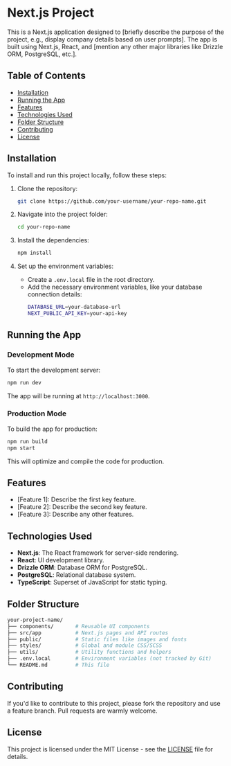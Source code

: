 
# Next.js Project

This is a Next.js application designed to [briefly describe the purpose of the project, e.g., display company details based on user prompts]. The app is built using Next.js, React, and [mention any other major libraries like Drizzle ORM, PostgreSQL, etc.].

## Table of Contents

- [Installation](#installation)
- [Running the App](#running-the-app)
- [Features](#features)
- [Technologies Used](#technologies-used)
- [Folder Structure](#folder-structure)
- [Contributing](#contributing)
- [License](#license)

## Installation

To install and run this project locally, follow these steps:

1. Clone the repository:
   ```bash
   git clone https://github.com/your-username/your-repo-name.git
   ```

2. Navigate into the project folder:
   ```bash
   cd your-repo-name
   ```

3. Install the dependencies:
   ```bash
   npm install
   ```

4. Set up the environment variables:
   - Create a `.env.local` file in the root directory.
   - Add the necessary environment variables, like your database connection details:
     ```bash
     DATABASE_URL=your-database-url
     NEXT_PUBLIC_API_KEY=your-api-key
     ```

## Running the App

### Development Mode

To start the development server:

```bash
npm run dev
```

The app will be running at `http://localhost:3000`.

### Production Mode

To build the app for production:

```bash
npm run build
npm start
```

This will optimize and compile the code for production.

## Features

- [Feature 1]: Describe the first key feature.
- [Feature 2]: Describe the second key feature.
- [Feature 3]: Describe any other features.

## Technologies Used

- **Next.js**: The React framework for server-side rendering.
- **React**: UI development library.
- **Drizzle ORM**: Database ORM for PostgreSQL.
- **PostgreSQL**: Relational database system.
- **TypeScript**: Superset of JavaScript for static typing.

## Folder Structure

```bash
your-project-name/
├── components/       # Reusable UI components
├── src/app           # Next.js pages and API routes
├── public/           # Static files like images and fonts
├── styles/           # Global and module CSS/SCSS
├── utils/            # Utility functions and helpers
├── .env.local        # Environment variables (not tracked by Git)
└── README.md         # This file
```

## Contributing

If you'd like to contribute to this project, please fork the repository and use a feature branch. Pull requests are warmly welcome.

## License

This project is licensed under the MIT License - see the [LICENSE](LICENSE) file for details.